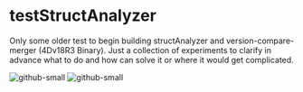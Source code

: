 # testStructAnalyzer
Only some older test to begin building structAnalyzer and version-compare-merger (4Dv18R3 Binary).
Just a collection of experiments to clarify in advance what to do and how can solve it or where it would get complicated.

![github-small](https://user-images.githubusercontent.com/65073460/81476613-1dc97f80-9213-11ea-8eb4-43a997915885.png)
![github-small](https://user-images.githubusercontent.com/65073460/81642174-1ed0fb80-9423-11ea-87ba-eb3edbfa7743.png)
